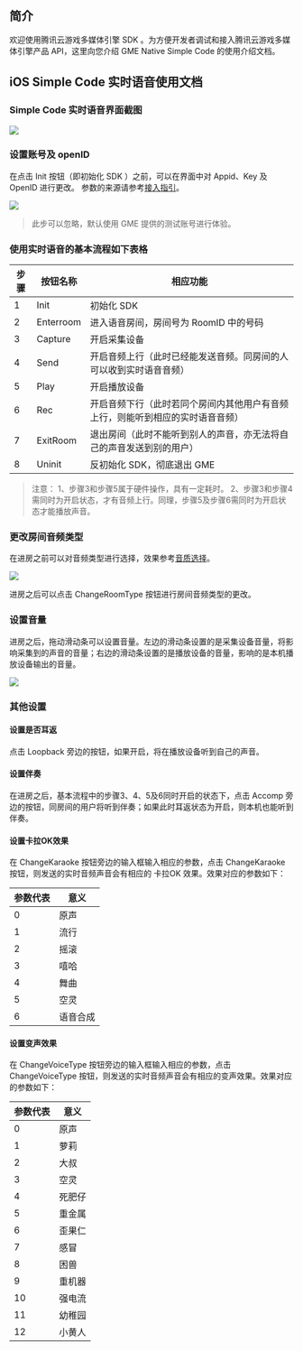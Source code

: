 ## 简介

欢迎使用腾讯云游戏多媒体引擎 SDK 。为方便开发者调试和接入腾讯云游戏多媒体引擎产品 API，这里向您介绍 GME Native Simple Code 的使用介绍文档。


## iOS Simple Code 实时语音使用文档

### Simple Code 实时语音界面截图

![](https://main.qcloudimg.com/raw/2d449a408d4efe39cf13c161ef3d742c.jpg)

### 设置账号及 openID
在点击 Init 按钮（即初始化 SDK ）之前，可以在界面中对 Appid、Key 及 OpenID 进行更改。
参数的来源请参考[接入指引](https://cloud.tencent.com/document/product/607/10782#5..E9.89.B4.E6.9D.83.E4.BF.A1.E6.81.AF.E6.A8.A1.E5.9D.97.EF.BC.8C.E5.8F.AF.E8.8E.B7.E5.8F.96.E5.BA.94.E7.94.A8.E7.9B.B8.E5.BA.94.E7.9A.84.E9.89.B4.E6.9D.83.E3.80.82)。

![](https://main.qcloudimg.com/raw/3694b25f16bd8d3a93385294c1f3332d/iosSimpleCode_1.png)

> 此步可以忽略，默认使用 GME 提供的测试账号进行体验。

### 使用实时语音的基本流程如下表格

|步骤|按钮名称|相应功能|
|----|----|---|
|1|Init|初始化 SDK|
|2|Enterroom|进入语音房间，房间号为 RoomID 中的号码|
|3|Capture|开启采集设备|
|4|Send|开启音频上行（此时已经能发送音频。同房间的人可以收到实时语音音频）|
|5|Play|开启播放设备|
|6|Rec|开启音频下行（此时若同个房间内其他用户有音频上行，则能听到相应的实时语音音频）|
|7|ExitRoom|退出房间（此时不能听到别人的声音，亦无法将自己的声音发送到别的用户）|
|8|Uninit|反初始化 SDK，彻底退出 GME|

> 注意：
> 1、步骤3和步骤5属于硬件操作，具有一定耗时。
> 2、步骤3和步骤4需同时为开启状态，才有音频上行。同理，步骤5及步骤6需同时为开启状态才能播放声音。


### 更改房间音频类型
在进房之前可以对音频类型进行选择，效果参考[音质选择](https://cloud.tencent.com/document/product/607/18522)。

![](https://main.qcloudimg.com/raw/25929745d76d6e1de3adc16055729d0e/iosSimpleCode_2.png)

进房之后可以点击 ChangeRoomType 按钮进行房间音频类型的更改。


###  设置音量
进房之后，拖动滑动条可以设置音量。左边的滑动条设置的是采集设备音量，将影响采集到的声音的音量；右边的滑动条设置的是播放设备的音量，影响的是本机播放设备输出的音量。

![](https://main.qcloudimg.com/raw/be4a7063f30e264ac8adf45e95d08598/iosSimpleCode_3.png)

### 其他设置
#### 设置是否耳返
点击 Loopback 旁边的按钮，如果开启，将在播放设备听到自己的声音。
#### 设置伴奏
在进房之后，基本流程中的步骤3、4、5及6同时开启的状态下，点击 Accomp 旁边的按钮，同房间的用户将听到伴奏；如果此时耳返状态为开启，则本机也能听到伴奏。
#### 设置卡拉OK效果
在 ChangeKaraoke 按钮旁边的输入框输入相应的参数，点击 ChangeKaraoke 按钮，则发送的实时音频声音会有相应的 卡拉OK 效果。效果对应的参数如下：

|参数代表|意义|
|-------------|------------- |
|0	|原声			|
|1	|流行			|
|2	|摇滚			|
|3	|嘻哈			|
|4	|舞曲			|
|5	|空灵			|
|6	|语音合成			|

#### 设置变声效果
在 ChangeVoiceType 按钮旁边的输入框输入相应的参数，点击 ChangeVoiceType 按钮，则发送的实时音频声音会有相应的变声效果。效果对应的参数如下：

|参数代表|意义|
|-------------|------------- |
|0	|原声			|
|1	|萝莉			|
|2	|大叔			|
|3	|空灵			|
|4	|死肥仔			|
|5	|重金属			|
|6	|歪果仁			|
|7	|感冒			|
|8	|困兽			|
|9	|重机器			|
|10	|强电流			|
|11	|幼稚园			|
|12	|小黄人			|



